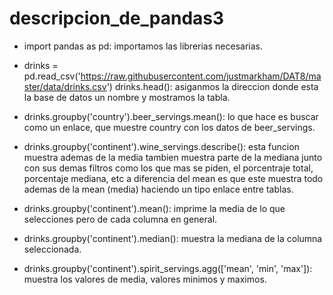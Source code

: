 # descripcion_de_pandas3

+ import pandas as pd: importamos las librerias necesarias.

+ drinks = pd.read_csv('https://raw.githubusercontent.com/justmarkham/DAT8/master/data/drinks.csv')
drinks.head(): asiganmos la direccion donde esta la base de datos un nombre y mostramos la tabla.

+ drinks.groupby('country').beer_servings.mean(): lo que hace es buscar como un enlace, que muestre country con los datos de beer_servings.

+ drinks.groupby('continent').wine_servings.describe(): esta funcion muestra ademas de la media tambien muestra parte de la mediana junto con sus demas filtros como los que mas se piden, el porcentraje total, porcentaje mediana, etc a diferencia del mean es que este muestra todo ademas de la mean (media) haciendo un tipo enlace entre tablas.

+ drinks.groupby('continent').mean(): imprime la media de lo que selecciones pero de cada columna en general.

+ drinks.groupby('continent').median(): muestra la mediana de la columna seleccionada.

+ drinks.groupby('continent').spirit_servings.agg(['mean', 'min', 'max']): muestra los valores de media, valores minimos y maximos.
